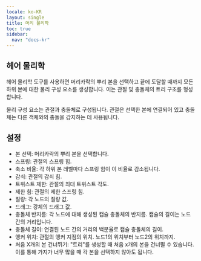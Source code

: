 ```yaml
---
locale: ko-KR
layout: single
title: 머리 물리학
toc: true
sidebar:
  nav: "docs-kr"
---
```

## 헤어 물리학

헤어 물리학 도구를 사용하면 머리카락의 뿌리 본을 선택하고 끝에 도달할 때까지 모든 하위 본에 대한 물리 구성 요소를 생성합니다. 이는 관절 및 충돌체의 트리 구조를 형성합니다.

물리 구성 요소는 관절과 충돌체로 구성됩니다. 관절은 선택한 본에 연결되어 있고 충돌체는 다른 객체와의 충돌을 감지하는 데 사용됩니다.


## 설정
* 본 선택: 머리카락의 뿌리 본을 선택합니다.
* 스프링: 관절의 스프링 힘.
* 축소 비율: 각 하위 본 레벨마다 스프링 힘이 이 비율로 감소됩니다.
* 감쇠: 관절의 감쇠 힘.
* 트위스트 제한: 관절의 최대 트위스트 각도.
* 제한 힘: 관절의 제한 스프링 힘.
* 질량: 각 노드의 질량 값.
* 드래그: 강체의 드래그 값.
* 충돌체 반지름: 각 노드에 대해 생성된 캡슐 충돌체의 반지름. 캡슐의 길이는 노드 간의 거리입니다.
* 충돌체 길이: 연결된 노드 간의 거리의 백분율로 캡슐 충돌체의 길이.
* 앵커 위치: 관절의 앵커 지점의 위치. 노드1의 위치부터 노드2의 위치까지.
* 처음 X개의 본 건너뛰기: "트리"를 생성할 때 처음 x개의 본을 건너뛸 수 있습니다. 이를 통해 가지가 너무 많을 때 각 본을 선택하지 않아도 됩니다.